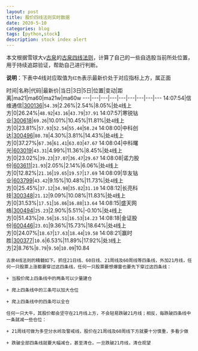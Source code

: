```yaml
---
layout: post
title: 股价四线法则实时数据
date: 2020-5-10
categories: blog
tags: [python,stock]
description: stock index alert
---
```



本文根据雪球大v[古泉](https://xueqiu.com/u/7148646888)的[古泉四线法则](https://xueqiu.com/7148646888/130498192)，计算了自己的一些自选股当前所处位置，用于持续追踪验证，帮助自己进行判断。

**说明**：下表中4线对应取值为`红色`表示最新价处于对应指标上方，属正面

时间|名称|代码|最新价|当日|3日|5日|位置|变动|距离|ma21|ma60|ma21w|ma60w
---|---|---|---|---|---|---|---|---
14:07:54|信维通信|[300136](https://xueqiu.com/S/SZ300136)|`54.39`|2.26%|2.54%|8.05%|处`4`线上方|0|26.24%|`48.92`|`43.16`|`43.79`|`37.91`
14:07:57|寒锐钴业|[300618](https://xueqiu.com/S/SZ300618)|`69.26`|10.01%|10.45%|11.81%|处`4`线上方|0|23.81%|`57.93`|`52.54`|`55.44`|`58.24`
14:08:00|中科创达|[300496](https://xueqiu.com/S/SZ300496)|`80.78`|4.30%|3.81%|14.43%|处`4`线上方|0|37.27%|`67.36`|`61.41`|`63.03`|`47.67`
14:08:04|中科曙光|[603019](https://xueqiu.com/S/SH603019)|`43.31`|4.99%|11.36%|8.45%|处`4`线上方|0|23.02%|`39.23`|`37.07`|`36.47`|`29.67`
14:08:08|诺力股份|[603611](https://xueqiu.com/S/SH603611)|`21.93`|2.05%|2.14%|6.06%|处`4`线上方|0|12.82%|`21.16`|`19.65`|`19.57`|`17.69`
14:08:09|华友钴业|[603799](https://xueqiu.com/S/SH603799)|`43.42`|9.15%|10.48%|11.73%|处`4`线上方|0|25.45%|`37.12`|`34.98`|`35.82`|`31.10`
14:08:12|长亮科技|[300348](https://xueqiu.com/S/SZ300348)|`21.12`|9.09%|10.08%|11.83%|处`4`线上方|0|31.53%|`17.51`|`16.86`|`16.88`|`13.64`
14:08:15|盛天网络|[300494](https://xueqiu.com/S/SZ300494)|`25.23`|2.90%|5.51%|-0.10%|处`4`线上方|0|51.43%|`20.56`|`16.51`|`16.53`|`14.23`
14:08:18|金证股份|[600446](https://xueqiu.com/S/SH600446)|`23.01`|9.36%|15.73%|18.64%|处`4`线上方|0|24.07%|`18.67`|`17.63`|`18.44`|`19.58`
14:08:21|赢时胜|[300377](https://xueqiu.com/S/SZ300377)|`10.6`|6.53%|11.89%|17.92%|处`3`线上方|2|8.76%|`8.79`|`9.50`|`10.09`|10.84

```
古泉4线法则的精髓如下。抓住21日线、60日线、21周线及60周线等四条线，外加21月线，任何一只股票上涨都要穿过这四条线，任何一只股票要想爆雷也要先下穿过这四条线：

+ 当股价爬上四条线中的两条可以少量建仓

+ 爬上四条线中的三条可以加大仓位

+ 爬上四条线中的四条可以全仓

任何一只大牛，其股价都会坚守在21月线上方，不会轻易跌破21月线；相反，每跌破四条线中一条就减一些仓位：

+ 21周线可做为多空分水岭及警戒线，股价在21周线及60周线下方就要十分慎重，多看少做

+ 跌破全部四条线就要大幅减仓，甚至清仓，一旦跌破21月线，清仓观望
```